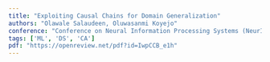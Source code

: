 ```yaml
---
title: "Exploiting Causal Chains for Domain Generalization"
authors: "Olawale Salaudeen, Oluwasanmi Koyejo"
conference: "Conference on Neural Information Processing Systems (NeurIPS), 2021. Workshop on Distribution Shifts (DistShift)"
tags: ['ML', 'DS', 'CA']
pdf: "https://openreview.net/pdf?id=IwpCCB_e1h"
---
```


